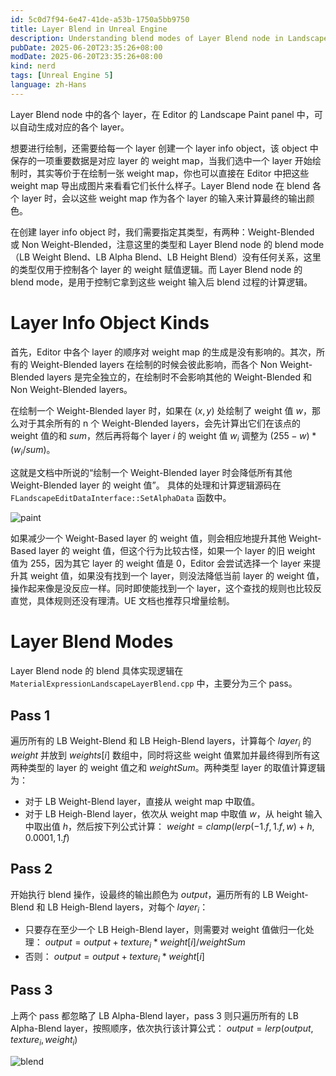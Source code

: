 ```yaml
---
id: 5c0d7f94-6e47-41de-a53b-1750a5bb9750
title: Layer Blend in Unreal Engine
description: Understanding blend modes of Layer Blend node in Landscape Material, and Layer Info Object kinds in landscape painting.
pubDate: 2025-06-20T23:35:26+08:00
modDate: 2025-06-20T23:35:26+08:00
kind: nerd
tags: [Unreal Engine 5]
language: zh-Hans
---
```


Layer Blend node 中的各个 layer，在 Editor 的 Landscape Paint panel 中，可以自动生成对应的各个 layer。

想要进行绘制，还需要给每一个 layer 创建一个 layer info object，该 object 中保存的一项重要数据是对应 layer 的 weight map，当我们选中一个 layer 开始绘制时，其实等价于在绘制一张 weight map，你也可以直接在 Editor 中把这些 weight map 导出成图片来看看它们长什么样子。Layer Blend node 在 blend 各个 layer 时，会以这些 weight map 作为各个 layer 的输入来计算最终的输出颜色。

在创建 layer info object 时，我们需要指定其类型，有两种：Weight-Blended 或 Non Weight-Blended，注意这里的类型和 Layer Blend node 的 blend mode（LB Weight Blend、LB Alpha Blend、LB Height Blend）没有任何关系，这里的类型仅用于控制各个 layer 的 weight 赋值逻辑。而 Layer Blend node 的 blend mode，是用于控制它拿到这些 weight 输入后 blend 过程的计算逻辑。

# Layer Info Object Kinds

首先，Editor 中各个 layer 的顺序对 weight map 的生成是没有影响的。其次，所有的 Weight-Blended layers 在绘制的时候会彼此影响，而各个 Non Weight-Blended layers 是完全独立的，在绘制时不会影响其他的 Weight-Blended 和 Non Weight-Blended layers。

在绘制一个 Weight-Blended layer 时，如果在 $(x, y)$ 处绘制了 weight 值 $w$，那么对于其余所有的 n 个 Weight-Blended layers，会先计算出它们在该点的 weight 值的和 $sum$，然后再将每个 layer $i$ 的 weight 值 $w_i$ 调整为 $(255 - w) * (w_i / sum)$。

这就是文档中所说的“绘制一个 Weight-Blended layer 时会降低所有其他 Weight-Blended layer 的 weight 值”。
具体的处理和计算逻辑源码在 `FLandscapeEditDataInterface::SetAlphaData` 函数中。

![paint](https://github.com/user-attachments/assets/fc1156e7-9522-45ff-bbaa-968193f58eb0)


如果减少一个 Weight-Based layer 的 weight 值，则会相应地提升其他 Weight-Based layer 的 weight 值，但这个行为比较古怪，如果一个 layer 的旧 weight 值为 255，因为其它 layer 的 weight 值是 0，Editor 会尝试选择一个 layer 来提升其 weight 值，如果没有找到一个 layer，则没法降低当前 layer 的 weight 值，操作起来像是没反应一样。同时即使能找到一个 layer，这个查找的规则也比较反直觉，具体规则还没有理清。UE 文档也推荐只增量绘制。

# Layer Blend Modes

Layer Blend node 的 blend 具体实现逻辑在 `MaterialExpressionLandscapeLayerBlend.cpp` 中，主要分为三个 pass。

## Pass 1

遍历所有的 LB Weight-Blend 和 LB Heigh-Blend layers，计算每个 $layer_i$ 的 $weight$ 并放到 $weights[i]$ 数组中，同时将这些 weight 值累加并最终得到所有这两种类型的 layer 的 weight 值之和 $weightSum$。两种类型 layer 的取值计算逻辑为：
- 对于 LB Weight-Blend layer，直接从 weight map 中取值。
- 对于 LB Heigh-Blend layer，依次从 weight map 中取值 $w$，从 height 输入中取出值 $h$，然后按下列公式计算： $weight=clamp(lerp(-1.f, 1.f, w) + h, 0.0001, 1.f)$

## Pass 2

开始执行 blend 操作，设最终的输出颜色为 $output$，遍历所有的 LB Weight-Blend 和 LB Heigh-Blend layers，对每个 $layer_i$：
- 只要存在至少一个 LB Heigh-Blend layer，则需要对 weight 值做归一化处理： $output = output + texture_i * weight[i] / weightSum$
- 否则： $output = output + texture_i * weight[i]$
  
## Pass 3

上两个 pass 都忽略了 LB Alpha-Blend layer，pass 3 则只遍历所有的 LB Alpha-Blend layer，按照顺序，依次执行该计算公式： $output = lerp(output, texture_i, weight_i)$

![blend](https://github.com/user-attachments/assets/b9690208-8881-4c2e-ba8c-25ad6bd03755)


